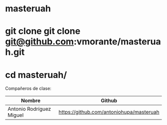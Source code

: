 # masteruah
# git clone git clone git@github.com:vmorante/masteruah.git
# cd masteruah/

Compañeros de clase:
    
  Nombre | Github
-- | --
Antonio Rodríguez Miguel  | https://github.com/antoniohupa/masteruah

 
